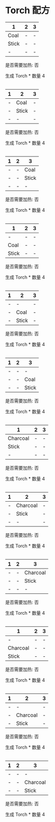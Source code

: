 # Torch 配方

|1|2|3|
|----|-----|-----|
|Coal|-|-|
|Stick|-|-|
|-|-|-|

是否需要加热: 否

生成 Torch \* 数量 4
<br/> <br/> 

|1|2|3|
|----|-----|-----|
|-|Coal|-|
|-|Stick|-|
|-|-|-|

是否需要加热: 否

生成 Torch \* 数量 4
<br/> <br/> 

|1|2|3|
|----|-----|-----|
|-|-|Coal|
|-|-|Stick|
|-|-|-|

是否需要加热: 否

生成 Torch \* 数量 4
<br/> <br/> 

|1|2|3|
|----|-----|-----|
|-|-|-|
|Coal|-|-|
|Stick|-|-|

是否需要加热: 否

生成 Torch \* 数量 4
<br/> <br/> 

|1|2|3|
|----|-----|-----|
|-|-|-|
|-|Coal|-|
|-|Stick|-|

是否需要加热: 否

生成 Torch \* 数量 4
<br/> <br/> 

|1|2|3|
|----|-----|-----|
|-|-|-|
|-|-|Coal|
|-|-|Stick|

是否需要加热: 否

生成 Torch \* 数量 4
<br/> <br/> 

|1|2|3|
|----|-----|-----|
|Charcoal|-|-|
|Stick|-|-|
|-|-|-|

是否需要加热: 否

生成 Torch \* 数量 4
<br/> <br/> 

|1|2|3|
|----|-----|-----|
|-|Charcoal|-|
|-|Stick|-|
|-|-|-|

是否需要加热: 否

生成 Torch \* 数量 4
<br/> <br/> 

|1|2|3|
|----|-----|-----|
|-|-|Charcoal|
|-|-|Stick|
|-|-|-|

是否需要加热: 否

生成 Torch \* 数量 4
<br/> <br/> 

|1|2|3|
|----|-----|-----|
|-|-|-|
|Charcoal|-|-|
|Stick|-|-|

是否需要加热: 否

生成 Torch \* 数量 4
<br/> <br/> 

|1|2|3|
|----|-----|-----|
|-|-|-|
|-|Charcoal|-|
|-|Stick|-|

是否需要加热: 否

生成 Torch \* 数量 4
<br/> <br/> 

|1|2|3|
|----|-----|-----|
|-|-|-|
|-|-|Charcoal|
|-|-|Stick|

是否需要加热: 否

生成 Torch \* 数量 4
<br/> <br/> 

